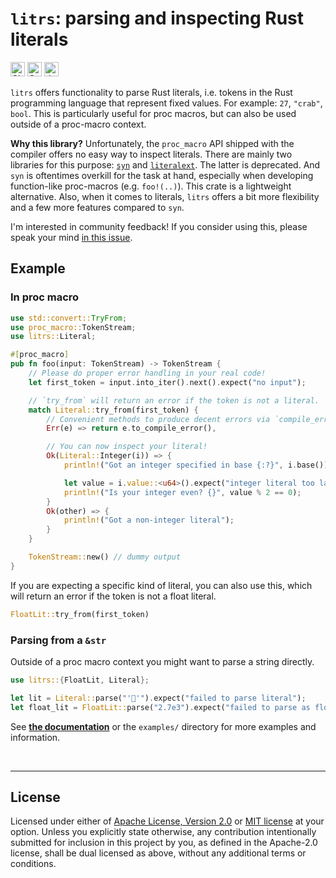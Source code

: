 # `litrs`: parsing and inspecting Rust literals

[<img alt="CI status of master" src="https://img.shields.io/github/actions/workflow/status/LukasKalbertodt/litrs/ci.yml?branch=master&label=CI&logo=github&logoColor=white&style=for-the-badge" height="23">](https://github.com/LukasKalbertodt/litrs/actions?query=workflow%3ACI+branch%3Amaster)
[<img alt="Crates.io Version" src="https://img.shields.io/crates/v/litrs?logo=rust&style=for-the-badge" height="23">](https://crates.io/crates/litrs)
[<img alt="docs.rs" src="https://img.shields.io/crates/v/litrs?color=blue&label=docs&style=for-the-badge" height="23">](https://docs.rs/litrs)

`litrs` offers functionality to parse Rust literals, i.e. tokens in the Rust programming language that represent fixed values.
For example: `27`, `"crab"`, `bool`.
This is particularly useful for proc macros, but can also be used outside of a proc-macro context.

**Why this library?**
Unfortunately, the `proc_macro` API shipped with the compiler offers no easy way to inspect literals.
There are mainly two libraries for this purpose:
[`syn`](https://github.com/dtolnay/syn) and [`literalext`](https://github.com/mystor/literalext).
The latter is deprecated.
And `syn` is oftentimes overkill for the task at hand, especially when developing function-like proc-macros (e.g. `foo!(..)`).
This crate is a lightweight alternative.
Also, when it comes to literals, `litrs` offers a bit more flexibility and a few more features compared to `syn`.

I'm interested in community feedback!
If you consider using this, please speak your mind [in this issue](https://github.com/LukasKalbertodt/litrs/issues/1).

## Example

### In proc macro

```rust
use std::convert::TryFrom;
use proc_macro::TokenStream;
use litrs::Literal;

#[proc_macro]
pub fn foo(input: TokenStream) -> TokenStream {
    // Please do proper error handling in your real code!
    let first_token = input.into_iter().next().expect("no input");

    // `try_from` will return an error if the token is not a literal.
    match Literal::try_from(first_token) {
        // Convenient methods to produce decent errors via `compile_error!`.
        Err(e) => return e.to_compile_error(),

        // You can now inspect your literal!
        Ok(Literal::Integer(i)) => {
            println!("Got an integer specified in base {:?}", i.base());

            let value = i.value::<u64>().expect("integer literal too large");
            println!("Is your integer even? {}", value % 2 == 0);
        }
        Ok(other) => {
            println!("Got a non-integer literal");
        }
    }

    TokenStream::new() // dummy output
}
```

If you are expecting a specific kind of literal, you can also use this, which will return an error if the token is not a float literal.

```rust
FloatLit::try_from(first_token)
```

### Parsing from a `&str`

Outside of a proc macro context you might want to parse a string directly.

```rust
use litrs::{FloatLit, Literal};

let lit = Literal::parse("'🦀'").expect("failed to parse literal");
let float_lit = FloatLit::parse("2.7e3").expect("failed to parse as float literal");
```

See [**the documentation**](https://docs.rs/litrs) or the `examples/` directory for more examples and information.


<br />

---

## License

Licensed under either of <a href="LICENSE-APACHE">Apache License, Version
2.0</a> or <a href="LICENSE-MIT">MIT license</a> at your option.
Unless you explicitly state otherwise, any contribution intentionally submitted
for inclusion in this project by you, as defined in the Apache-2.0 license,
shall be dual licensed as above, without any additional terms or conditions.
